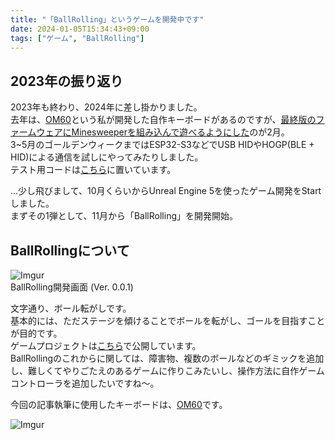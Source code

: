 ```yaml
---
title: "「BallRolling」というゲームを開発中です"
date: 2024-01-05T15:34:43+09:00
tags: ["ゲーム", "BallRolling"]
---
```

## 2023年の振り返り

2023年も終わり、2024年に差し掛かりました。  
去年は、[OM60](https://junsgamingstore.booth.pm/items/4203190)という私が開発した自作キーボードがあるのですが、[最終版のファームウェアにMinesweeperを組み込んで遊べるようにした](/introduce-om60-minesweeper/)のが2月。  
3~5月のゴールデンウィークまではESP32-S3などでUSB HIDやHOGP(BLE + HID)による通信を試しにやってみたりしました。  
テスト用コードは[こちら](https://github.com/jun10000/qmk_firmware/tree/v0.18/keyboards/test)に置いています。  

...少し飛びまして、10月くらいからUnreal Engine 5を使ったゲーム開発をStartしました。  
まずその1弾として、11月から「BallRolling」を開発開始。  

## BallRollingについて

![Imgur](https://i.imgur.com/6pCbrCah.png)  
BallRolling開発画面 (Ver. 0.0.1)  

文字通り、ボール転がしです。  
基本的には、ただステージを傾けることでボールを転がし、ゴールを目指すことが目的です。  
ゲームプロジェクトは[こちら](https://github.com/jun10000/BallRolling)で公開しています。  
BallRollingのこれからに関しては、障害物、複数のボールなどのギミックを追加し、難しくてやりごたえのあるゲームに作りこみたいし、操作方法に自作ゲームコントローラを追加したいですね～。  

今回の記事執筆に使用したキーボードは、[OM60](https://junsgamingstore.booth.pm/items/4203190)です。  

![Imgur](https://i.imgur.com/SKwPya0h.jpg)  
